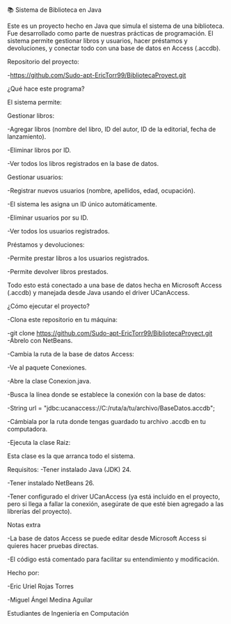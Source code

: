 📚 Sistema de Biblioteca en Java

Este es un proyecto hecho en Java que simula el sistema de una biblioteca. Fue desarrollado como parte de nuestras prácticas de programación. El sistema permite gestionar libros y usuarios, hacer préstamos y devoluciones, y conectar todo con una base de datos en Access (.accdb).

Repositorio del proyecto:

-https://github.com/Sudo-apt-EricTorr99/BibliotecaProyect.git

¿Qué hace este programa?

El sistema permite:

Gestionar libros:

-Agregar libros (nombre del libro, ID del autor, ID de la editorial, fecha de lanzamiento).

-Eliminar libros por ID.

-Ver todos los libros registrados en la base de datos. 

Gestionar usuarios:

-Registrar nuevos usuarios (nombre, apellidos, edad, ocupación).

-El sistema les asigna un ID único automáticamente.

-Eliminar usuarios por su ID.

-Ver todos los usuarios registrados.

Préstamos y devoluciones:

-Permite prestar libros a los usuarios registrados.

-Permite devolver libros prestados.

Todo esto está conectado a una base de datos hecha en Microsoft Access (.accdb) y manejada desde Java usando el driver UCanAccess.

 ¿Cómo ejecutar el proyecto?
 
-Clona este repositorio en tu máquina:

-git clone https://github.com/Sudo-apt-EricTorr99/BibliotecaProyect.git
-Ábrelo con NetBeans.


-Cambia la ruta de la base de datos Access:

-Ve al paquete Conexiones.

-Abre la clase Conexion.java.

-Busca la línea donde se establece la conexión con la base de datos:

-String url = "jdbc:ucanaccess://C:/ruta/a/tu/archivo/BaseDatos.accdb";

-Cámbiala por la ruta donde tengas guardado tu archivo .accdb en tu computadora.

-Ejecuta la clase Raiz:

Esta clase es la que arranca todo el sistema.

Requisitos:
-Tener instalado Java (JDK) 24.

-Tener instalado NetBeans 26.

-Tener configurado el driver UCanAccess (ya está incluido en el proyecto, pero si llega a fallar la conexión, asegúrate de que esté bien agregado a las librerías del proyecto).

Notas extra

-La base de datos Access se puede editar desde Microsoft Access si quieres hacer pruebas directas.

-El código está comentado para facilitar su entendimiento y modificación.

Hecho por:

-Eric Uriel Rojas Torres

-Miguel Ángel Medina Aguilar

Estudiantes de Ingeniería en Computación 
